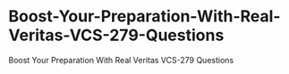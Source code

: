 # Boost-Your-Preparation-With-Real-Veritas-VCS-279-Questions
Boost Your Preparation With Real Veritas VCS-279 Questions
